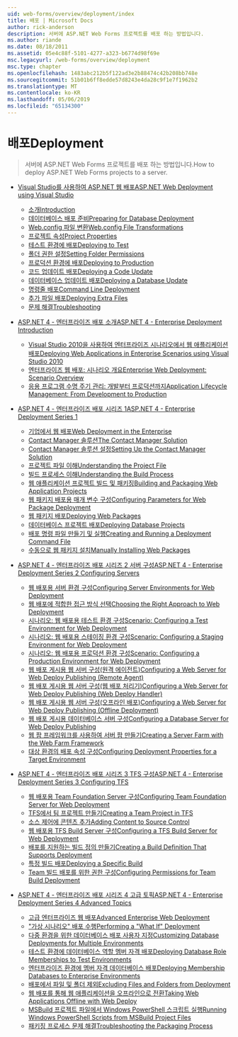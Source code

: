 ```yaml
---
uid: web-forms/overview/deployment/index
title: 배포 | Microsoft Docs
author: rick-anderson
description: 서버에 ASP.NET Web Forms 프로젝트를 배포 하는 방법입니다.
ms.author: riande
ms.date: 08/18/2011
ms.assetid: 05e4c88f-5101-4277-a323-b6774d98f69e
msc.legacyurl: /web-forms/overview/deployment
msc.type: chapter
ms.openlocfilehash: 1483abc212b5f122ad3e2b88474c42b208bb748e
ms.sourcegitcommit: 51b01b6ff8edde57d8243e4da28c9f1e7f1962b2
ms.translationtype: MT
ms.contentlocale: ko-KR
ms.lasthandoff: 05/06/2019
ms.locfileid: "65134300"
---
```

# <a name="deployment"></a><span data-ttu-id="1f350-103">배포</span><span class="sxs-lookup"><span data-stu-id="1f350-103">Deployment</span></span>

> <span data-ttu-id="1f350-104">서버에 ASP.NET Web Forms 프로젝트를 배포 하는 방법입니다.</span><span class="sxs-lookup"><span data-stu-id="1f350-104">How to deploy ASP.NET Web Forms projects to a server.</span></span>

- [<span data-ttu-id="1f350-105">Visual Studio를 사용하여 ASP.NET 웹 배포</span><span class="sxs-lookup"><span data-stu-id="1f350-105">ASP.NET Web Deployment using Visual Studio</span></span>](visual-studio-web-deployment/index.md)

    - [<span data-ttu-id="1f350-106">소개</span><span class="sxs-lookup"><span data-stu-id="1f350-106">Introduction</span></span>](visual-studio-web-deployment/introduction.md)
    - [<span data-ttu-id="1f350-107">데이터베이스 배포 준비</span><span class="sxs-lookup"><span data-stu-id="1f350-107">Preparing for Database Deployment</span></span>](visual-studio-web-deployment/preparing-databases.md)
    - [<span data-ttu-id="1f350-108">Web.config 파일 변환</span><span class="sxs-lookup"><span data-stu-id="1f350-108">Web.config File Transformations</span></span>](visual-studio-web-deployment/web-config-transformations.md)
    - [<span data-ttu-id="1f350-109">프로젝트 속성</span><span class="sxs-lookup"><span data-stu-id="1f350-109">Project Properties</span></span>](visual-studio-web-deployment/project-properties.md)
    - [<span data-ttu-id="1f350-110">테스트 환경에 배포</span><span class="sxs-lookup"><span data-stu-id="1f350-110">Deploying to Test</span></span>](visual-studio-web-deployment/deploying-to-iis.md)
    - [<span data-ttu-id="1f350-111">폴더 권한 설정</span><span class="sxs-lookup"><span data-stu-id="1f350-111">Setting Folder Permissions</span></span>](visual-studio-web-deployment/setting-folder-permissions.md)
    - [<span data-ttu-id="1f350-112">프로덕션 환경에 배포</span><span class="sxs-lookup"><span data-stu-id="1f350-112">Deploying to Production</span></span>](visual-studio-web-deployment/deploying-to-production.md)
    - [<span data-ttu-id="1f350-113">코드 업데이트 배포</span><span class="sxs-lookup"><span data-stu-id="1f350-113">Deploying a Code Update</span></span>](visual-studio-web-deployment/deploying-a-code-update.md)
    - [<span data-ttu-id="1f350-114">데이터베이스 업데이트 배포</span><span class="sxs-lookup"><span data-stu-id="1f350-114">Deploying a Database Update</span></span>](visual-studio-web-deployment/deploying-a-database-update.md)
    - [<span data-ttu-id="1f350-115">명령줄 배포</span><span class="sxs-lookup"><span data-stu-id="1f350-115">Command Line Deployment</span></span>](visual-studio-web-deployment/command-line-deployment.md)
    - [<span data-ttu-id="1f350-116">추가 파일 배포</span><span class="sxs-lookup"><span data-stu-id="1f350-116">Deploying Extra Files</span></span>](visual-studio-web-deployment/deploying-extra-files.md)
    - [<span data-ttu-id="1f350-117">문제 해결</span><span class="sxs-lookup"><span data-stu-id="1f350-117">Troubleshooting</span></span>](visual-studio-web-deployment/troubleshooting.md)
- [<span data-ttu-id="1f350-118">ASP.NET 4 - 엔터프라이즈 배포 소개</span><span class="sxs-lookup"><span data-stu-id="1f350-118">ASP.NET 4 - Enterprise Deployment Introduction</span></span>](deploying-web-applications-in-enterprise-scenarios/index.md)

    - [<span data-ttu-id="1f350-119">Visual Studio 2010을 사용하여 엔터프라이즈 시나리오에서 웹 애플리케이션 배포</span><span class="sxs-lookup"><span data-stu-id="1f350-119">Deploying Web Applications in Enterprise Scenarios using Visual Studio 2010</span></span>](deploying-web-applications-in-enterprise-scenarios/deploying-web-applications-in-enterprise-scenarios.md)
    - [<span data-ttu-id="1f350-120">엔터프라이즈 웹 배포: 시나리오 개요</span><span class="sxs-lookup"><span data-stu-id="1f350-120">Enterprise Web Deployment: Scenario Overview</span></span>](deploying-web-applications-in-enterprise-scenarios/enterprise-web-deployment-scenario-overview.md)
    - [<span data-ttu-id="1f350-121">응용 프로그램 수명 주기 관리: 개발부터 프로덕션까지</span><span class="sxs-lookup"><span data-stu-id="1f350-121">Application Lifecycle Management: From Development to Production</span></span>](deploying-web-applications-in-enterprise-scenarios/application-lifecycle-management-from-development-to-production.md)
- [<span data-ttu-id="1f350-122">ASP.NET 4 - 엔터프라이즈 배포 시리즈 1</span><span class="sxs-lookup"><span data-stu-id="1f350-122">ASP.NET 4 - Enterprise Deployment Series 1</span></span>](web-deployment-in-the-enterprise/index.md)

    - [<span data-ttu-id="1f350-123">기업에서 웹 배포</span><span class="sxs-lookup"><span data-stu-id="1f350-123">Web Deployment in the Enterprise</span></span>](web-deployment-in-the-enterprise/web-deployment-in-the-enterprise.md)
    - [<span data-ttu-id="1f350-124">Contact Manager 솔루션</span><span class="sxs-lookup"><span data-stu-id="1f350-124">The Contact Manager Solution</span></span>](web-deployment-in-the-enterprise/the-contact-manager-solution.md)
    - [<span data-ttu-id="1f350-125">Contact Manager 솔루션 설정</span><span class="sxs-lookup"><span data-stu-id="1f350-125">Setting Up the Contact Manager Solution</span></span>](web-deployment-in-the-enterprise/setting-up-the-contact-manager-solution.md)
    - [<span data-ttu-id="1f350-126">프로젝트 파일 이해</span><span class="sxs-lookup"><span data-stu-id="1f350-126">Understanding the Project File</span></span>](web-deployment-in-the-enterprise/understanding-the-project-file.md)
    - [<span data-ttu-id="1f350-127">빌드 프로세스 이해</span><span class="sxs-lookup"><span data-stu-id="1f350-127">Understanding the Build Process</span></span>](web-deployment-in-the-enterprise/understanding-the-build-process.md)
    - [<span data-ttu-id="1f350-128">웹 애플리케이션 프로젝트 빌드 및 패키징</span><span class="sxs-lookup"><span data-stu-id="1f350-128">Building and Packaging Web Application Projects</span></span>](web-deployment-in-the-enterprise/building-and-packaging-web-application-projects.md)
    - [<span data-ttu-id="1f350-129">웹 패키지 배포용 매개 변수 구성</span><span class="sxs-lookup"><span data-stu-id="1f350-129">Configuring Parameters for Web Package Deployment</span></span>](web-deployment-in-the-enterprise/configuring-parameters-for-web-package-deployment.md)
    - [<span data-ttu-id="1f350-130">웹 패키지 배포</span><span class="sxs-lookup"><span data-stu-id="1f350-130">Deploying Web Packages</span></span>](web-deployment-in-the-enterprise/deploying-web-packages.md)
    - [<span data-ttu-id="1f350-131">데이터베이스 프로젝트 배포</span><span class="sxs-lookup"><span data-stu-id="1f350-131">Deploying Database Projects</span></span>](web-deployment-in-the-enterprise/deploying-database-projects.md)
    - [<span data-ttu-id="1f350-132">배포 명령 파일 만들기 및 실행</span><span class="sxs-lookup"><span data-stu-id="1f350-132">Creating and Running a Deployment Command File</span></span>](web-deployment-in-the-enterprise/creating-and-running-a-deployment-command-file.md)
    - [<span data-ttu-id="1f350-133">수동으로 웹 패키지 설치</span><span class="sxs-lookup"><span data-stu-id="1f350-133">Manually Installing Web Packages</span></span>](web-deployment-in-the-enterprise/manually-installing-web-packages.md)
- [<span data-ttu-id="1f350-134">ASP.NET 4 - 엔터프라이즈 배포 시리즈 2 서버 구성</span><span class="sxs-lookup"><span data-stu-id="1f350-134">ASP.NET 4 - Enterprise Deployment Series 2 Configuring Servers</span></span>](configuring-server-environments-for-web-deployment/index.md)

    - [<span data-ttu-id="1f350-135">웹 배포용 서버 환경 구성</span><span class="sxs-lookup"><span data-stu-id="1f350-135">Configuring Server Environments for Web Deployment</span></span>](configuring-server-environments-for-web-deployment/configuring-server-environments-for-web-deployment.md)
    - [<span data-ttu-id="1f350-136">웹 배포에 적합한 접근 방식 선택</span><span class="sxs-lookup"><span data-stu-id="1f350-136">Choosing the Right Approach to Web Deployment</span></span>](configuring-server-environments-for-web-deployment/choosing-the-right-approach-to-web-deployment.md)
    - [<span data-ttu-id="1f350-137">시나리오: 웹 배포용 테스트 환경 구성</span><span class="sxs-lookup"><span data-stu-id="1f350-137">Scenario: Configuring a Test Environment for Web Deployment</span></span>](configuring-server-environments-for-web-deployment/scenario-configuring-a-test-environment-for-web-deployment.md)
    - [<span data-ttu-id="1f350-138">시나리오: 웹 배포용 스테이징 환경 구성</span><span class="sxs-lookup"><span data-stu-id="1f350-138">Scenario: Configuring a Staging Environment for Web Deployment</span></span>](configuring-server-environments-for-web-deployment/scenario-configuring-a-staging-environment-for-web-deployment.md)
    - [<span data-ttu-id="1f350-139">시나리오: 웹 배포용 프로덕션 환경 구성</span><span class="sxs-lookup"><span data-stu-id="1f350-139">Scenario: Configuring a Production Environment for Web Deployment</span></span>](configuring-server-environments-for-web-deployment/scenario-configuring-a-production-environment-for-web-deployment.md)
    - [<span data-ttu-id="1f350-140">웹 배포 게시용 웹 서버 구성(원격 에이전트)</span><span class="sxs-lookup"><span data-stu-id="1f350-140">Configuring a Web Server for Web Deploy Publishing (Remote Agent)</span></span>](configuring-server-environments-for-web-deployment/configuring-a-web-server-for-web-deploy-publishing-remote-agent.md)
    - [<span data-ttu-id="1f350-141">웹 배포 게시용 웹 서버 구성(웹 배포 처리기)</span><span class="sxs-lookup"><span data-stu-id="1f350-141">Configuring a Web Server for Web Deploy Publishing (Web Deploy Handler)</span></span>](configuring-server-environments-for-web-deployment/configuring-a-web-server-for-web-deploy-publishing-web-deploy-handler.md)
    - [<span data-ttu-id="1f350-142">웹 배포 게시용 웹 서버 구성(오프라인 배포)</span><span class="sxs-lookup"><span data-stu-id="1f350-142">Configuring a Web Server for Web Deploy Publishing (Offline Deployment)</span></span>](configuring-server-environments-for-web-deployment/configuring-a-web-server-for-web-deploy-publishing-offline-deployment.md)
    - [<span data-ttu-id="1f350-143">웹 배포 게시용 데이터베이스 서버 구성</span><span class="sxs-lookup"><span data-stu-id="1f350-143">Configuring a Database Server for Web Deploy Publishing</span></span>](configuring-server-environments-for-web-deployment/configuring-a-database-server-for-web-deploy-publishing.md)
    - [<span data-ttu-id="1f350-144">웹 팜 프레임워크를 사용하여 서버 팜 만들기</span><span class="sxs-lookup"><span data-stu-id="1f350-144">Creating a Server Farm with the Web Farm Framework</span></span>](configuring-server-environments-for-web-deployment/creating-a-server-farm-with-the-web-farm-framework.md)
    - [<span data-ttu-id="1f350-145">대상 환경의 배포 속성 구성</span><span class="sxs-lookup"><span data-stu-id="1f350-145">Configuring Deployment Properties for a Target Environment</span></span>](configuring-server-environments-for-web-deployment/configuring-deployment-properties-for-a-target-environment.md)
- [<span data-ttu-id="1f350-146">ASP.NET 4 - 엔터프라이즈 배포 시리즈 3 TFS 구성</span><span class="sxs-lookup"><span data-stu-id="1f350-146">ASP.NET 4 - Enterprise Deployment Series 3 Configuring TFS</span></span>](configuring-team-foundation-server-for-web-deployment/index.md)

    - [<span data-ttu-id="1f350-147">웹 배포용 Team Foundation Server 구성</span><span class="sxs-lookup"><span data-stu-id="1f350-147">Configuring Team Foundation Server for Web Deployment</span></span>](configuring-team-foundation-server-for-web-deployment/configuring-team-foundation-server-for-web-deployment.md)
    - [<span data-ttu-id="1f350-148">TFS에서 팀 프로젝트 만들기</span><span class="sxs-lookup"><span data-stu-id="1f350-148">Creating a Team Project in TFS</span></span>](configuring-team-foundation-server-for-web-deployment/creating-a-team-project-in-tfs.md)
    - [<span data-ttu-id="1f350-149">소스 제어에 콘텐츠 추가</span><span class="sxs-lookup"><span data-stu-id="1f350-149">Adding Content to Source Control</span></span>](configuring-team-foundation-server-for-web-deployment/adding-content-to-source-control.md)
    - [<span data-ttu-id="1f350-150">웹 배포용 TFS Build Server 구성</span><span class="sxs-lookup"><span data-stu-id="1f350-150">Configuring a TFS Build Server for Web Deployment</span></span>](configuring-team-foundation-server-for-web-deployment/configuring-a-tfs-build-server-for-web-deployment.md)
    - [<span data-ttu-id="1f350-151">배포를 지원하는 빌드 정의 만들기</span><span class="sxs-lookup"><span data-stu-id="1f350-151">Creating a Build Definition That Supports Deployment</span></span>](configuring-team-foundation-server-for-web-deployment/creating-a-build-definition-that-supports-deployment.md)
    - [<span data-ttu-id="1f350-152">특정 빌드 배포</span><span class="sxs-lookup"><span data-stu-id="1f350-152">Deploying a Specific Build</span></span>](configuring-team-foundation-server-for-web-deployment/deploying-a-specific-build.md)
    - [<span data-ttu-id="1f350-153">Team 빌드 배포를 위한 권한 구성</span><span class="sxs-lookup"><span data-stu-id="1f350-153">Configuring Permissions for Team Build Deployment</span></span>](configuring-team-foundation-server-for-web-deployment/configuring-permissions-for-team-build-deployment.md)
- [<span data-ttu-id="1f350-154">ASP.NET 4 - 엔터프라이즈 배포 시리즈 4 고급 토픽</span><span class="sxs-lookup"><span data-stu-id="1f350-154">ASP.NET 4 - Enterprise Deployment Series 4 Advanced Topics</span></span>](advanced-enterprise-web-deployment/index.md)

    - [<span data-ttu-id="1f350-155">고급 엔터프라이즈 웹 배포</span><span class="sxs-lookup"><span data-stu-id="1f350-155">Advanced Enterprise Web Deployment</span></span>](advanced-enterprise-web-deployment/advanced-enterprise-web-deployment.md)
    - [<span data-ttu-id="1f350-156">"가상 시나리오" 배포 수행</span><span class="sxs-lookup"><span data-stu-id="1f350-156">Performing a "What If" Deployment</span></span>](advanced-enterprise-web-deployment/performing-a-what-if-deployment.md)
    - [<span data-ttu-id="1f350-157">다중 환경을 위한 데이터베이스 배포 사용자 지정</span><span class="sxs-lookup"><span data-stu-id="1f350-157">Customizing Database Deployments for Multiple Environments</span></span>](advanced-enterprise-web-deployment/customizing-database-deployments-for-multiple-environments.md)
    - [<span data-ttu-id="1f350-158">테스트 환경에 데이터베이스 역할 멤버 자격 배포</span><span class="sxs-lookup"><span data-stu-id="1f350-158">Deploying Database Role Memberships to Test Environments</span></span>](advanced-enterprise-web-deployment/deploying-database-role-memberships-to-test-environments.md)
    - [<span data-ttu-id="1f350-159">엔터프라이즈 환경에 멤버 자격 데이터베이스 배포</span><span class="sxs-lookup"><span data-stu-id="1f350-159">Deploying Membership Databases to Enterprise Environments</span></span>](advanced-enterprise-web-deployment/deploying-membership-databases-to-enterprise-environments.md)
    - [<span data-ttu-id="1f350-160">배포에서 파일 및 폴더 제외</span><span class="sxs-lookup"><span data-stu-id="1f350-160">Excluding Files and Folders from Deployment</span></span>](advanced-enterprise-web-deployment/excluding-files-and-folders-from-deployment.md)
    - [<span data-ttu-id="1f350-161">웹 배포를 통해 웹 애플리케이션을 오프라인으로 전환</span><span class="sxs-lookup"><span data-stu-id="1f350-161">Taking Web Applications Offline with Web Deploy</span></span>](advanced-enterprise-web-deployment/taking-web-applications-offline-with-web-deploy.md)
    - [<span data-ttu-id="1f350-162">MSBuild 프로젝트 파일에서 Windows PowerShell 스크립트 실행</span><span class="sxs-lookup"><span data-stu-id="1f350-162">Running Windows PowerShell Scripts from MSBuild Project Files</span></span>](advanced-enterprise-web-deployment/running-windows-powershell-scripts-from-msbuild-project-files.md)
    - [<span data-ttu-id="1f350-163">패키징 프로세스 문제 해결</span><span class="sxs-lookup"><span data-stu-id="1f350-163">Troubleshooting the Packaging Process</span></span>](advanced-enterprise-web-deployment/troubleshooting-the-packaging-process.md)
